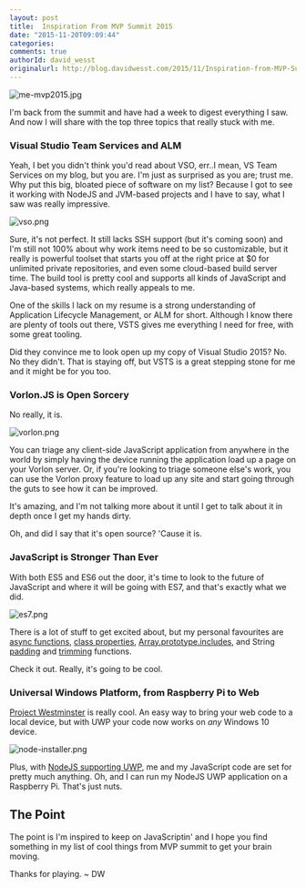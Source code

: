 ```yaml
---
layout: post
title:  Inspiration From MVP Summit 2015
date: "2015-11-20T09:09:44"
categories:
comments: true
authorId: david_wesst
originalurl: http://blog.davidwesst.com/2015/11/Inspiration-from-MVP-Summit-2015/
---
```


![me-mvp2015.jpg][1]

I'm back from the summit and have had a week to digest everything I saw. And now I will share with the top three topics that really stuck with me.

<!--more-->

### Visual Studio Team Services and ALM

Yeah, I bet you didn't think you'd read about VSO, err..I mean, VS Team Services on my blog, but you are. I'm just as surprised as you are; trust me. Why put this big, bloated piece of software on my list? Because I got to see it working with NodeJS and JVM-based projects and I have to say, what I saw was really impressive.

![vso.png][2]

Sure, it's not perfect. It still lacks SSH support (but it's coming soon) and I'm still not 100% about why work items need to be so customizable, but it really is powerful toolset that starts you off at the right price at $0 for unlimited private repositories, and even some cloud-based build server time. The build tool is pretty cool and supports all kinds of JavaScript and Java-based systems, which really appeals to me.

One of the skills I lack on my resume is a strong understanding of Application Lifecycle Management, or ALM for short. Although I know there are plenty of tools out there, VSTS gives me everything I need for free, with some great tooling.

Did they convince me to look open up my copy of Visual Studio 2015? No. No they didn't. That is staying off, but VSTS is a great stepping stone for me and it might be for you too.

### Vorlon.JS is Open Sorcery

No really, it is.

![vorlon.png][3]

You can triage any client-side JavaScript application from anywhere in the world by simply having the device running the application load up a page on your Vorlon server. Or, if you're looking to triage someone else's work, you can use the Vorlon proxy feature to load up any site and start going through the guts to see how it can be improved.

It's amazing, and I'm not talking more about it until I get to talk about it in depth once I get my hands dirty.

Oh, and did I say that it's open source? 'Cause it is.

### JavaScript is Stronger Than Ever

With both ES5 and ES6 out the door, it's time to look to the future of JavaScript and where it will be going with ES7, and that's exactly what we did.

![es7.png][4]

There is a lot of stuff to get excited about, but my personal favourites are [async functions][5], [class properties][6], [Array.prototype.includes][7], and String [padding][8] and [trimming][9] functions.

Check it out. Really, it's going to be cool.

### Universal Windows Platform, from Raspberry Pi to Web

[Project Westminster][10] is really cool. An easy way to bring your web code to a local device, but with UWP your code now works on _any_ Windows 10 device.

![node-installer.png][11]

Plus, with [NodeJS supporting UWP][12], me and my JavaScript code are set for pretty much anything. Oh, and I can run my NodeJS UWP application on a Raspberry Pi. That's just nuts.

## The Point

The point is I'm inspired to keep on JavaScriptin' and I hope you find something in my list of cool things from MVP summit to get your brain moving.

Thanks for playing. ~ DW

[1]: http://blog.davidwesst.com/2015/11/Inspiration-from-MVP-Summit-2015/me-mvp2015.jpg
[2]: http://blog.davidwesst.com/2015/11/Inspiration-from-MVP-Summit-2015/vso.png
[3]: http://blog.davidwesst.com/2015/11/Inspiration-from-MVP-Summit-2015/vorlon.png
[4]: http://blog.davidwesst.com/2015/11/Inspiration-from-MVP-Summit-2015/es7.png
[5]: https://tc39.github.io/ecmascript-asyncawait/
[6]: https://github.com/jeffmo/es-class-static-properties-and-fields
[7]: https://github.com/tc39/Array.prototype.includes
[8]: https://github.com/tc39/proposal-string-pad-left-right
[9]: https://github.com/sebmarkbage/ecmascript-string-left-right-trim
[10]: http://blogs.windows.com/buildingapps/2015/07/06/project-westminster-in-a-nutshell/
[11]: http://blog.davidwesst.com/2015/11/Inspiration-from-MVP-Summit-2015/node-installer.png
[12]: https://github.com/Microsoft/node-uwp
  